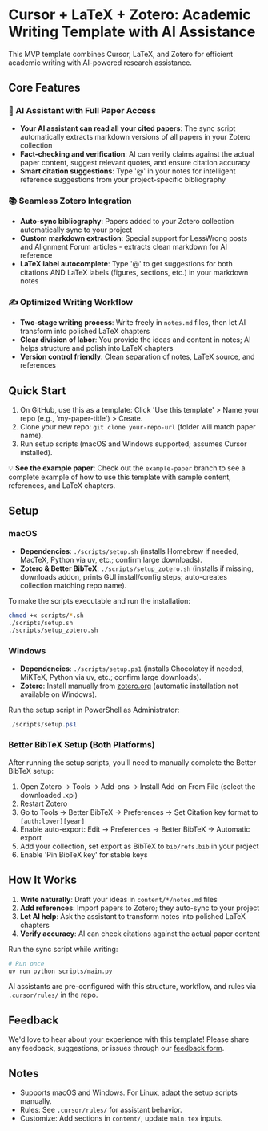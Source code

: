 # Cursor + LaTeX + Zotero: Academic Writing Template with AI Assistance

This MVP template combines Cursor, LaTeX, and Zotero for efficient academic writing with AI-powered research assistance.

## Core Features

### 🤖 AI Assistant with Full Paper Access
- **Your AI assistant can read all your cited papers**: The sync script automatically extracts markdown versions of all papers in your Zotero collection
- **Fact-checking and verification**: AI can verify claims against the actual paper content, suggest relevant quotes, and ensure citation accuracy
- **Smart citation suggestions**: Type '@' in your notes for intelligent reference suggestions from your project-specific bibliography

### 📚 Seamless Zotero Integration
- **Auto-sync bibliography**: Papers added to your Zotero collection automatically sync to your project
- **Custom markdown extraction**: Special support for LessWrong posts and Alignment Forum articles - extracts clean markdown for AI reference
- **LaTeX label autocomplete**: Type '@' to get suggestions for both citations AND LaTeX labels (figures, sections, etc.) in your markdown notes

### ✍️ Optimized Writing Workflow
- **Two-stage writing process**: Write freely in `notes.md` files, then let AI transform into polished LaTeX chapters
- **Clear division of labor**: You provide the ideas and content in notes; AI helps structure and polish into LaTeX chapters
- **Version control friendly**: Clean separation of notes, LaTeX source, and references

## Quick Start
1. On GitHub, use this as a template: Click 'Use this template' > Name your repo (e.g., 'my-paper-title') > Create.
2. Clone your new repo: `git clone your-repo-url` (folder will match paper name).
3. Run setup scripts (macOS and Windows supported; assumes Cursor installed).

💡 **See the example paper**: Check out the `example-paper` branch to see a complete example of how to use this template with sample content, references, and LaTeX chapters.

## Setup

### macOS
- **Dependencies**: `./scripts/setup.sh` (installs Homebrew if needed, MacTeX, Python via uv, etc.; confirm large downloads).
- **Zotero & Better BibTeX**: `./scripts/setup_zotero.sh` (installs if missing, downloads addon, prints GUI install/config steps; auto-creates collection matching repo name).

To make the scripts executable and run the installation:

```bash
chmod +x scripts/*.sh
./scripts/setup.sh
./scripts/setup_zotero.sh
```

### Windows
- **Dependencies**: `./scripts/setup.ps1` (installs Chocolatey if needed, MiKTeX, Python via uv, etc.; confirm large downloads).
- **Zotero**: Install manually from [zotero.org](https://www.zotero.org/download/) (automatic installation not available on Windows).

Run the setup script in PowerShell as Administrator:

```powershell
./scripts/setup.ps1
```

### Better BibTeX Setup (Both Platforms)
After running the setup scripts, you'll need to manually complete the Better BibTeX setup:
1. Open Zotero → Tools → Add-ons → Install Add-on From File (select the downloaded .xpi)
2. Restart Zotero
3. Go to Tools → Better BibTeX → Preferences → Set Citation key format to `[auth:lower][year]`
4. Enable auto-export: Edit → Preferences → Better BibTeX → Automatic export
5. Add your collection, set export as BibTeX to `bib/refs.bib` in your project
6. Enable 'Pin BibTeX key' for stable keys

## How It Works

1. **Write naturally**: Draft your ideas in `content/*/notes.md` files
2. **Add references**: Import papers to Zotero; they auto-sync to your project
3. **Let AI help**: Ask the assistant to transform notes into polished LaTeX chapters
4. **Verify accuracy**: AI can check citations against the actual paper content

Run the sync script while writing:

```bash
# Run once
uv run python scripts/main.py
```

AI assistants are pre-configured with this structure, workflow, and rules via `.cursor/rules/` in the repo.

## Feedback

We'd love to hear about your experience with this template! Please share any feedback, suggestions, or issues through our [feedback form](https://docs.google.com/forms/d/e/1FAIpQLSdBpFHVVR9a93MyGgg1wfH7u3CwEq58SfGXMzxy0N96AngMww/viewform?usp=dialog).

## Notes
- Supports macOS and Windows. For Linux, adapt the setup scripts manually.
- Rules: See `.cursor/rules/` for assistant behavior.
- Customize: Add sections in `content/`, update `main.tex` inputs. 